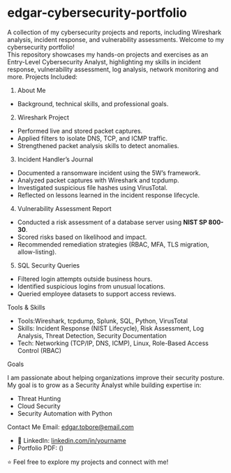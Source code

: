 # edgar-cybersecurity-portfolio
A collection of my cybersecurity projects and reports, including Wireshark analysis, incident response, and vulnerability assessments. 
Welcome to my cybersecurity portfolio!  
This repository showcases my hands-on projects and exercises as an Entry-Level Cybersecurity Analyst, highlighting my skills in incident response, vulnerability assessment, log analysis, network monitoring and more.
Projects Included:
1. About Me
- Background, technical skills, and professional goals.
2. Wireshark Project
- Performed live and stored packet captures.  
- Applied filters to isolate DNS, TCP, and ICMP traffic.  
- Strengthened packet analysis skills to detect anomalies.
3. Incident Handler’s Journal
- Documented a ransomware incident using the 5W’s framework.  
- Analyzed packet captures with Wireshark and tcpdump.  
- Investigated suspicious file hashes using VirusTotal.  
- Reflected on lessons learned in the incident response lifecycle.
4. Vulnerability Assessment Report
- Conducted a risk assessment of a database server using **NIST SP 800-30**.  
- Scored risks based on likelihood and impact.  
- Recommended remediation strategies (RBAC, MFA, TLS migration, allow-listing).  
5. SQL Security Queries
- Filtered login attempts outside business hours.  
- Identified suspicious logins from unusual locations.  
- Queried employee datasets to support access reviews.
  
Tools & Skills

- Tools:Wireshark, tcpdump, Splunk, SQL, Python, VirusTotal  
- Skills: Incident Response (NIST Lifecycle), Risk Assessment, Log Analysis, Threat Detection, Security Documentation  
- Tech: Networking (TCP/IP, DNS, ICMP), Linux, Role-Based Access Control (RBAC)

Goals

I am passionate about helping organizations improve their security posture. My goal is to grow as a Security Analyst while building expertise in:  
- Threat Hunting  
- Cloud Security  
- Security Automation with Python  

Contact Me
Email: edgar.tobore@email.com  
- 🔗 LinkedIn: [linkedin.com/in/yourname](https://linkedin.com/in/engr-edgar-abanum)  
- Portfolio PDF: ()

⭐ Feel free to explore my projects and connect with me!  

